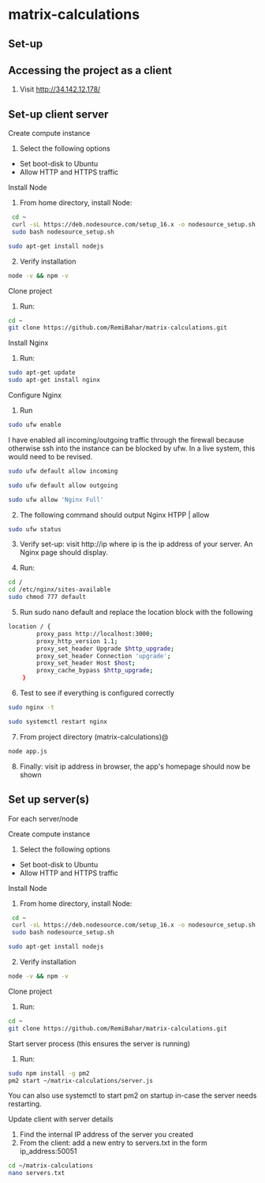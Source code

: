 # matrix-calculations
## Set-up

## Accessing the project as a client
1. Visit http://34.142.12.178/

## Set-up client server

Create compute instance
1. Select the following options

* Set boot-disk to Ubuntu
* Allow HTTP and HTTPS traffic

Install Node
1. From home directory, install Node:
```bash
 cd ~
 curl -sL https://deb.nodesource.com/setup_16.x -o nodesource_setup.sh
 sudo bash nodesource_setup.sh
 ```

 ```bash
 sudo apt-get install nodejs
 ```

2. Verify installation
```bash
node -v && npm -v
```

Clone project
1. Run:
```bash
cd ~
git clone https://github.com/RemiBahar/matrix-calculations.git
```

Install Nginx
1. Run:
```bash
sudo apt-get update
sudo apt-get install nginx
```

Configure Nginx
1. Run
```bash
sudo ufw enable
```

I have enabled all incoming/outgoing traffic through the firewall because otherwise ssh into the instance can be blocked by ufw. In a live system, this would need to be revised.

```bash
sudo ufw default allow incoming
```


```bash
sudo ufw default allow outgoing
```


```bash
sudo ufw allow 'Nginx Full'
```

2. The following command should output Nginx HTPP | allow
```bash 
sudo ufw status
```

3. Verify set-up: visit http://ip where ip is the ip address of your server. An Nginx page should display.

4. Run:
```bash
cd /
cd /etc/nginx/sites-available 
sudo chmod 777 default
```

5. Run sudo nano default and replace the location block with the following
```bash
location / {
        proxy_pass http://localhost:3000;
        proxy_http_version 1.1;
        proxy_set_header Upgrade $http_upgrade;
        proxy_set_header Connection 'upgrade';
        proxy_set_header Host $host;
        proxy_cache_bypass $http_upgrade;
    }
```

6. Test to see if everything is configured correctly
```bash
sudo nginx -t
```

```bash
sudo systemctl restart nginx
```
7. From project directory (matrix-calculations)@
```bash
node app.js
```

8. Finally: visit ip address in browser, the app's homepage should now be shown

## Set up server(s)

For each server/node

Create compute instance
1. Select the following options

* Set boot-disk to Ubuntu
* Allow HTTP and HTTPS traffic

Install Node
1. From home directory, install Node:
```bash
 cd ~
 curl -sL https://deb.nodesource.com/setup_16.x -o nodesource_setup.sh
 sudo bash nodesource_setup.sh
 ```

 ```bash
 sudo apt-get install nodejs
 ```

2. Verify installation
```bash
node -v && npm -v
```

Clone project
1. Run:
```bash
cd ~
git clone https://github.com/RemiBahar/matrix-calculations.git
```

Start server process (this ensures the server is running)
1. Run:
```bash
sudo npm install -g pm2
pm2 start ~/matrix-calculations/server.js
```

You can also use systemctl to start pm2 on startup in-case the server needs restarting.

Update client with server details
1. Find the internal IP address of the server you created 
2. From the client: add a new entry to servers.txt in the form ip_address:50051
```bash
cd ~/matrix-calculations
nano servers.txt
```